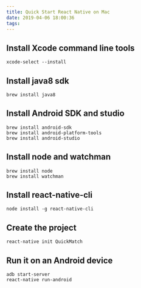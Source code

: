 ```yaml
---
title: Quick Start React Native on Mac
date: 2019-04-06 18:00:36
tags:
---
```


## Install Xcode command line tools

    xcode-select --install

## Install java8 sdk

    brew install java8

## Install Android SDK and studio

    brew install android-sdk
    brew install android-platform-tools
    brew install android-studio

## Install node and watchman

    brew install node
    brew install watchman

## Install react-native-cli

    node install -g react-native-cli

## Create the project

    react-native init QuickMatch

## Run it on an Android device

    adb start-server
    react-native run-android
    